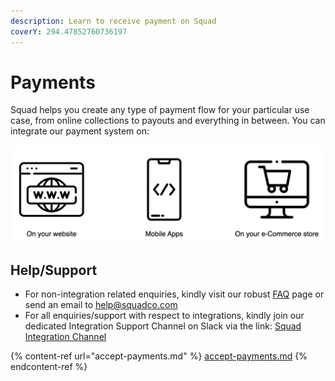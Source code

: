 ```yaml
---
description: Learn to receive payment on Squad
coverY: 294.47852760736197
---
```


# Payments

Squad helps you create any type of payment flow for your particular use case, from online collections to payouts and everything in between. You can integrate our payment system on:

![](../.gitbook/assets/screen-shot-2021-08-04-at-12.25.38-pm.png)

## Help/Support

* For non-integration related enquiries, kindly visit our robust [FAQ](https://squadco.com/support/faq/) page or send an email to help@squadco.com
* For all enquiries/support with respect to integrations, kindly join our dedicated Integration Support Channel on Slack via the link: [Squad Integration Channel](https://join.slack.com/share/enQtNDIxNTgwODE4NjE5OC05ZDJiMDdlYmE4NTI0YjYyZDNjN2M0N2VmZTE2ODUyNzkxYzg1NzRkZmIwYTZjMTg5ZjZkYzQ0ZDZmMTBkNDUz)

{% content-ref url="accept-payments.md" %}
[accept-payments.md](accept-payments.md)
{% endcontent-ref %}


